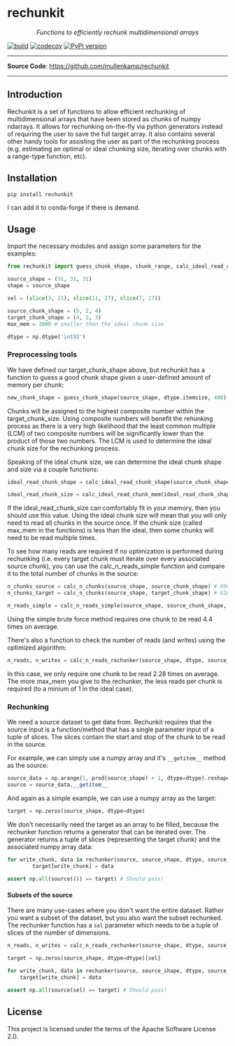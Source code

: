 # rechunkit

<p align="center">
    <em>Functions to efficiently rechunk multidimensional arrays</em>
</p>

[![build](https://github.com/mullenkamp/rechunkit/workflows/Build/badge.svg)](https://github.com/mullenkamp/rechunkit/actions)
[![codecov](https://codecov.io/gh/mullenkamp/rechunkit/branch/master/graph/badge.svg)](https://codecov.io/gh/mullenkamp/rechunkit)
[![PyPI version](https://badge.fury.io/py/rechunkit.svg)](https://badge.fury.io/py/rechunkit)

---

**Source Code**: <a href="https://github.com/mullenkamp/rechunkit" target="_blank">https://github.com/mullenkamp/rechunkit</a>

---
## Introduction
Rechunkit is a set of functions to allow efficient rechunking of multidimensional arrays that have been stored as chunks of numpy ndarrays. It allows for rechunking on-the-fly via python generators instead of requiring the user to save the full target array. It also contains several other handy tools for assisting the user as part of the rechunking process (e.g. estimating an optimal or ideal chunking size, iterating over chunks with a range-type function, etc).  


## Installation
```
pip install rechunkit
```
I can add it to conda-forge if there is demand.

## Usage
Import the necessary modules and assign some parameters for the examples:

```python
from rechunkit import guess_chunk_shape, chunk_range, calc_ideal_read_chunk_shape, calc_ideal_read_chunk_mem, calc_source_read_chunk_shape, calc_n_chunks, calc_n_reads_simple, calc_n_reads_rechunker, rechunker

source_shape = (31, 31, 31)
shape = source_shape

sel = (slice(3, 21), slice(11, 27), slice(7, 17))

source_chunk_shape = (5, 2, 4)
target_chunk_shape = (4, 5, 3)
max_mem = 2000 # smaller than the ideal chunk size

dtype = np.dtype('int32')
```

### Preprocessing tools
We have defined our target_chunk_shape above, but rechunkit has a function to guess a good chunk shape given a user-defined amount of memory per chunk:

```python
new_chunk_shape = guess_chunk_shape(source_shape, dtype.itemsize, 400)
```

Chunks will be assigned to the highest composite number within the target_chunk_size. Using composite numbers will benefit the rehunking process as there is a very high likelihood that the least common multiple (LCM) of two composite numbers will be significantly lower than the product of those two numbers. The LCM is used to determine the ideal chunk size for the rechunking process.

Speaking of the ideal chunk size, we can determine the ideal chunk shape and size via a couple functions:

```python
ideal_read_chunk_shape = calc_ideal_read_chunk_shape(source_chunk_shape, target_chunk_shape) # (20, 10, 12)

ideal_read_chunk_size = calc_ideal_read_chunk_mem(ideal_read_chunk_shape, dtype.itemsize) # 9600 bytes
```

If the ideal_read_chunk_size can comfortably fit in your memory, then you should use this value. Using the ideal chunk size will mean that you will only need to read all chunks in the source once. If the chunk size (called max_mem in the functions) is less than the ideal, then some chunks will need to be read multiple times. 

To see how many reads are required if no optimization is performed during rechunking (i.e. every target chunk must iterate over every associated source chunk), you can use the calc_n_reads_simple function and compare it to the total number of chunks in the source:

```python
n_chunks_source = calc_n_chunks(source_shape, source_chunk_shape) # 896
n_chunks_target = calc_n_chunks(source_shape, target_chunk_shape) # 616

n_reads_simple = calc_n_reads_simple(source_shape, source_chunk_shape, target_chunk_shape) # 3952
```

Using the simple brute force method requires one chunk to be read 4.4 times on average.

There's also a function to check the number of reads (and writes) using the optimized algorithm:

```python
n_reads, n_writes = calc_n_reads_rechunker(source_shape, dtype, source_chunk_shape, target_chunk_shape, max_mem) # 2044, 616
```

In this case, we only require one chunk to be read 2.28 times on average. The more max_mem you give to the rechunker, the less reads per chunk is required (to a minium of 1 in the ideal case).


### Rechunking
We need a source dataset to get data from. Rechunkit requires that the source input is a function/method that has a single parameter input of a tuple of slices. The slices contain the start and stop of the chunk to be read in the source. 

For example, we can simply use a numpy array and it's `__getitem__` method as the source:

```python
source_data = np.arange(1, prod(source_shape) + 1, dtype=dtype).reshape(source_shape)
source = source_data.__getitem__
```

And again as a simple example, we can use a numpy array as the target:

```python
target = np.zeros(source_shape, dtype=dtype)
```

We don't necessarily need the target as an array to be filled, because the rechunker function returns a generator that can be iterated over. The generator returns a tuple of slices (representing the target chunk) and the associated numpy array data:

```python
for write_chunk, data in rechunker(source, source_shape, dtype, source_chunk_shape, target_chunk_shape, max_mem):
        target[write_chunk] = data
    
assert np.all(source(()) == target) # Should pass!
```

#### Subsets of the source
There are many use-cases where you don't want the entire dataset. Rather you want a subset of the dataset, but you also want the subset rechunked. The rechunker function has a `sel` parameter which needs to be a tuple of slices of the number of dimensions.

```python
n_reads, n_writes = calc_n_reads_rechunker(source_shape, dtype, source_chunk_shape, target_chunk_shape, max_mem, sel) # 288, 80

target = np.zeros(source_shape, dtype=dtype)[sel]

for write_chunk, data in rechunker(source, source_shape, dtype, source_chunk_shape, target_chunk_shape, max_mem, sel):
    target[write_chunk] = data

assert np.all(source(sel) == target) # Should pass!
```


## License

This project is licensed under the terms of the Apache Software License 2.0.
